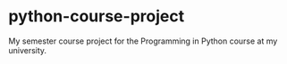 # python-course-project
My semester course project for the Programming in Python course at my university.

